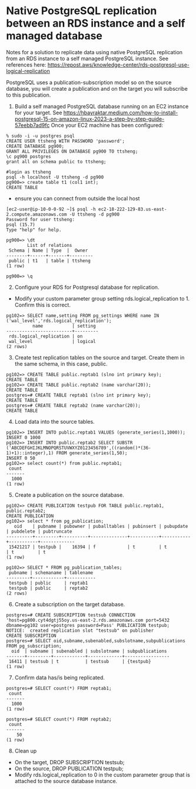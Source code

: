 # Native PostgreSQL replication between an RDS instance and a self managed database
Notes for a solution to replicate data using native PostgreSQL replication from an RDS instance to a self managed PostgreSQL instance. See references here:
https://repost.aws/knowledge-center/rds-postgresql-use-logical-replication

PostgreSQL uses a publication-subscription model so on the source database, you will create a publication and on the target you will subscribe to this publication.

1. Build a self managed PostgreSQL database running on an EC2 instance for your target.
See https://hbayraktar.medium.com/how-to-install-postgresql-15-on-amazon-linux-2023-a-step-by-step-guide-57eebb7ad9fc
Once your EC2 machine has been configured:
```
% sudo -i -u postgres psql
CREATE USER ttsheng WITH PASSWORD 'password';
CREATE DATABASE pg900;
GRANT ALL PRIVILEGES ON DATABASE pg900 TO ttsheng;
\c pg900 postgres
grant all on schema public to ttsheng;

#login as ttsheng
psql -h localhost -U ttsheng -d pg900
pg900=> create table t1 (col1 int);
CREATE TABLE
```
  - ensure you can connect from outside the local host
```
[ec2-user@ip-10-0-0-92 ~]$ psql -h ec2-18-222-129-83.us-east-2.compute.amazonaws.com -U ttsheng -d pg900
Password for user ttsheng:
psql (15.7)
Type "help" for help.

pg900=> \dt
        List of relations
 Schema | Name | Type  |  Owner
--------+------+-------+---------
 public | t1   | table | ttsheng
(1 row)

pg900=> \q
```

2. Configure your RDS for Postgresql database for replication.
- Modify your custom parameter group setting rds.logical_replication to 1.  Confirm this is correct.
```
pg102=> SELECT name,setting FROM pg_settings WHERE name IN ('wal_level','rds.logical_replication');
          name           | setting
-------------------------+---------
 rds.logical_replication | on
 wal_level               | logical
(2 rows)
```

3. Create test replication tables on the source and target. Create them in the same schema, in this case, public. 
```
pg102=> CREATE TABLE public.reptab1 (slno int primary key);
CREATE TABLE
pg102=> CREATE TABLE public.reptab2 (name varchar(20));
CREATE TABLE
postgres=# CREATE TABLE reptab1 (slno int primary key);
CREATE TABLE
postgres=# CREATE TABLE reptab2 (name varchar(20));
CREATE TABLE

```

4. Load data into the source tables.
```
pg102=> INSERT INTO public.reptab1 VALUES (generate_series(1,1000));
INSERT 0 1000
pg102=> INSERT INTO public.reptab2 SELECT SUBSTR ('ABCDEFGHIJKLMNOPQRSTUVWXYZ0123456789',((random()*(36-1)+1)::integer),1) FROM generate_series(1,50);
INSERT 0 50
pg102=> select count(*) from public.reptab1;
 count
-------
  1000
(1 row)
```
5. Create a publication on the source database.
```
pg102=> CREATE PUBLICATION testpub FOR TABLE public.reptab1, public.reptab2;
CREATE PUBLICATION
pg102=> select * from pg_publication;
   oid    | pubname | pubowner | puballtables | pubinsert | pubupdate | pubdelete | pubtruncate
----------+---------+----------+--------------+-----------+-----------+-----------+-------------
 15421217 | testpub |    16394 | f            | t         | t         | t         | t
(1 row)

pg102=> SELECT * FROM pg_publication_tables;
 pubname | schemaname | tablename
---------+------------+-----------
 testpub | public     | reptab1
 testpub | public     | reptab2
(2 rows)
```

6. Create a subscription on the target database.
```
postgres=# CREATE SUBSCRIPTION testsub CONNECTION 'host=pg800.cyt4dgtj55oy.us-east-2.rds.amazonaws.com port=5432 dbname=pg102 user=postgres password=Pass' PUBLICATION testpub;
NOTICE:  created replication slot "testsub" on publisher
CREATE SUBSCRIPTION
postgres=# SELECT oid,subname,subenabled,subslotname,subpublications FROM pg_subscription;
  oid  | subname | subenabled | subslotname | subpublications
-------+---------+------------+-------------+-----------------
 16411 | testsub | t          | testsub     | {testpub}
(1 row)
```

7. Confirm data has/is being replicated.
```
postgres=# SELECT count(*) FROM reptab1;
 count
-------
  1000
(1 row)

postgres=# SELECT count(*) FROM reptab2;
 count
-------
    50
(1 row)
```

8. Clean up
- On the target, DROP SUBSCRIPTION testsub;
- On the source, DROP PUBLICATION testpub;
- Modify rds.logical_replication to 0 in the custom parameter group that is attached to the source database instance.
